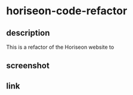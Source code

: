 # horiseon-code-refactor

## description

This is a refactor of the Horiseon website to

## screenshot

## link